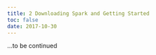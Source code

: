 ```yaml
---
title: 2 Downloading Spark and Getting Started
toc: false
date: 2017-10-30
---
```


...to be continued